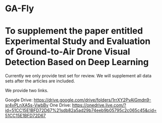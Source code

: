 # GA-Fly
# To supplement the paper entitled Experimental Study and Evaluation of Ground-to-Air Drone Visual Detection Based on Deep Learning

Currently we only provide test set for review. We will supplement all data sets after the articles are included. 

We provide two links.

Google Drive: https://drive.google.com/drive/folders/1rrXY2PvAlGmdn9-sr4vPLnXA5s-VwbBv
One Drive: https://onedrive.live.com/?id=51CC15E1BFD72D67%21sdb82a5ad29b74eeb9b05795c2c065c45&cid=51CC15E1BFD72D67
